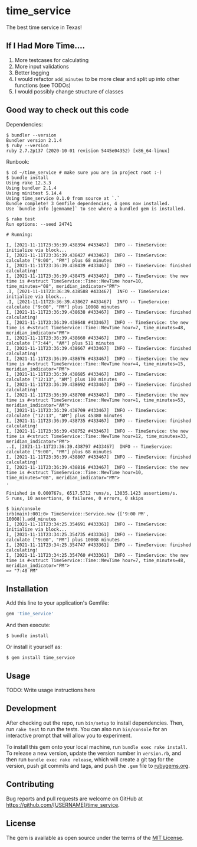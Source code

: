 # time_service
The best time service in Texas!

## If I Had More Time....
1. More testcases for calculating
2. More input validations
3. Better logging
4. I would refactor `add_minutes` to be more clear and split up into other functions (see TODOs)
5. I would possibly change structure of classes

## Good way to check out this code

Dependencies: 
```
$ bundler --version
Bundler version 2.1.4
$ ruby --version
ruby 2.7.2p137 (2020-10-01 revision 5445e04352) [x86_64-linux]
```
Runbook:
```
$ cd ~/time_service # make sure you are in project root :-)
$ bundle install
Using rake 12.3.3
Using bundler 2.1.4
Using minitest 5.14.4
Using time_service 0.1.0 from source at `.`
Bundle complete! 3 Gemfile dependencies, 4 gems now installed.
Use `bundle info [gemname]` to see where a bundled gem is installed.

$ rake test
Run options: --seed 24741

# Running:

I, [2021-11-11T23:36:39.438394 #433467]  INFO -- TimeService: initialize via block...
I, [2021-11-11T23:36:39.438427 #433467]  INFO -- TimeService: calculate ["9:00", "PM"] plus 68 minutes
I, [2021-11-11T23:36:39.438439 #433467]  INFO -- TimeService: finished calculating!
I, [2021-11-11T23:36:39.438475 #433467]  INFO -- TimeService: the new time is #<struct TimeService::Time::NewTime hour=10, time_minutes="08", meridian_indicator="PM">
.I, [2021-11-11T23:36:39.438588 #433467]  INFO -- TimeService: initialize via block...
.I, [2021-11-11T23:36:39.438627 #433467]  INFO -- TimeService: calculate ["9:00", "PM"] plus 10008 minutes
I, [2021-11-11T23:36:39.438638 #433467]  INFO -- TimeService: finished calculating!
I, [2021-11-11T23:36:39.438648 #433467]  INFO -- TimeService: the new time is #<struct TimeService::Time::NewTime hour=7, time_minutes=48, meridian_indicator="PM">
I, [2021-11-11T23:36:39.438660 #433467]  INFO -- TimeService: calculate ["7:44", "AM"] plus 511 minutes
I, [2021-11-11T23:36:39.438667 #433467]  INFO -- TimeService: finished calculating!
I, [2021-11-11T23:36:39.438676 #433467]  INFO -- TimeService: the new time is #<struct TimeService::Time::NewTime hour=4, time_minutes=15, meridian_indicator="PM">
I, [2021-11-11T23:36:39.438685 #433467]  INFO -- TimeService: calculate ["12:13", "AM"] plus 100 minutes
I, [2021-11-11T23:36:39.438692 #433467]  INFO -- TimeService: finished calculating!
I, [2021-11-11T23:36:39.438700 #433467]  INFO -- TimeService: the new time is #<struct TimeService::Time::NewTime hour=1, time_minutes=53, meridian_indicator="AM">
I, [2021-11-11T23:36:39.438709 #433467]  INFO -- TimeService: calculate ["12:13", "AM"] plus 45380 minutes
I, [2021-11-11T23:36:39.438735 #433467]  INFO -- TimeService: finished calculating!
I, [2021-11-11T23:36:39.438752 #433467]  INFO -- TimeService: the new time is #<struct TimeService::Time::NewTime hour=12, time_minutes=33, meridian_indicator="PM">
..I, [2021-11-11T23:36:39.438797 #433467]  INFO -- TimeService: calculate ["9:00", "PM"] plus 68 minutes
I, [2021-11-11T23:36:39.438807 #433467]  INFO -- TimeService: finished calculating!
I, [2021-11-11T23:36:39.438816 #433467]  INFO -- TimeService: the new time is #<struct TimeService::Time::NewTime hour=10, time_minutes="08", meridian_indicator="PM">
.

Finished in 0.000767s, 6517.5712 runs/s, 13035.1423 assertions/s.
5 runs, 10 assertions, 0 failures, 0 errors, 0 skips

$ bin/console
irb(main):001:0> TimeService::Service.new {['9:00 PM', 10008]}.add_minutes
I, [2021-11-11T23:34:25.354691 #433361]  INFO -- TimeService: initialize via block...
I, [2021-11-11T23:34:25.354735 #433361]  INFO -- TimeService: calculate ["9:00", "PM"] plus 10008 minutes
I, [2021-11-11T23:34:25.354747 #433361]  INFO -- TimeService: finished calculating!
I, [2021-11-11T23:34:25.354760 #433361]  INFO -- TimeService: the new time is #<struct TimeService::Time::NewTime hour=7, time_minutes=48, meridian_indicator="PM">
=> "7:48 PM"
```

## Installation

Add this line to your application's Gemfile:

```ruby
gem 'time_service'
```

And then execute:

    $ bundle install

Or install it yourself as:

    $ gem install time_service

## Usage

TODO: Write usage instructions here

## Development

After checking out the repo, run `bin/setup` to install dependencies. Then, run `rake test` to run the tests. You can also run `bin/console` for an interactive prompt that will allow you to experiment.

To install this gem onto your local machine, run `bundle exec rake install`. To release a new version, update the version number in `version.rb`, and then run `bundle exec rake release`, which will create a git tag for the version, push git commits and tags, and push the `.gem` file to [rubygems.org](https://rubygems.org).

## Contributing

Bug reports and pull requests are welcome on GitHub at https://github.com/[USERNAME]/time_service.


## License

The gem is available as open source under the terms of the [MIT License](https://opensource.org/licenses/MIT).

